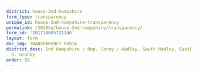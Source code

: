 ```yaml
---
district: house-2nd-hampshire
form_type: transparency
unique_id: house-2nd-hampshire-transparency
permalink: /2020bq/house-2nd-hampshire/transparency/
form_id: '201714805721146'
layout: form
doc_img: TRANSPARENCY-00016
district_desc: 2nd Hampshire / Rep. Carey / Hadley, South Hadley, Easthampton Town,
  S. Granby
order: 58
---
```

